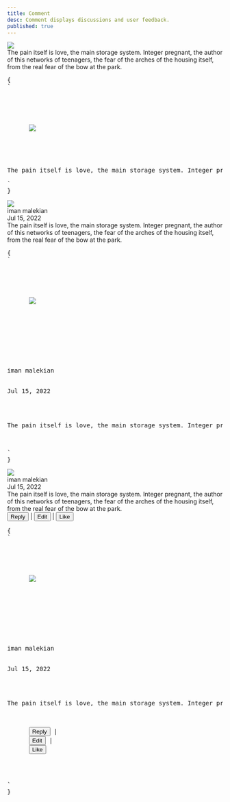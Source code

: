 ```yaml
---
title: Comment
desc: Comment displays discussions and user feedback.
published: true
---
```


<script>
  import Component from "@components/Component.svelte"
  import ClassTable from "@components/ClassTable.svelte"
  import { prefix } from '$lib/stores';
  import { replace } from '$lib/actions';
</script>

<ClassTable
data="{[
  { type:'component', class: 'comment', desc: 'Comment container' },
  { type:'component', class: 'comment-message', desc: 'Comment message container' },
  { type:'component', class: 'comment-info', desc: 'Comment info container' },
  { type:'component', class: 'comment-actions', desc: 'Comment actions container' },
]}"
/>

<Component title="Comment">
<div class="comment mr-auto bg-base-300 rounded-lg">
  <div class="avatar mb-auto">
    <div class="w-8 rounded-full">
      <img src="https://placeimg.com/192/192/people" />
    </div>
  </div>
  <div class="comment-message">The pain itself is love, the main storage system. Integer pregnant, the author of this networks of teenagers, the fear of the arches of the housing itself, from the real fear of the bow at the park.</div>
</div>
<pre slot="html" use:replace={{ to: $prefix }}>{
`<div class="$$comment bg-base-300 rounded-lg">
  <div class="avatar mb-auto">
    <div class="w-8 rounded-full">
      <img src="https://placeimg.com/192/192/people" />
    </div>
  </div>
  <div class="$$comment-message">The pain itself is love, the main storage system. Integer pregnant, the author of this networks of teenagers, the fear of the arches of the housing itself, from the real fear of the bow at the park.</div>
</div>`
}</pre>
</Component>

<Component title="Comment author and date">
<div class="comment mr-auto bg-base-300 rounded-lg">
  <div class="avatar mb-auto">
    <div class="w-8 rounded-full">
      <img src="https://placeimg.com/192/192/people" />
    </div>
  </div>
  <div class="comment-message">
    <div class="comment-info">
      <div class="font-medium">iman malekian</div>
      <div>Jul 15, 2022</div>
    </div>
    <div>The pain itself is love, the main storage system. Integer pregnant, the author of this networks of teenagers, the fear of the arches of the housing itself, from the real fear of the bow at the park.</div>
  </div>
</div>
<pre slot="html" use:replace={{ to: $prefix }}>{
`<div class="$$comment bg-base-300 rounded-lg">
  <div class="avatar mb-auto">
    <div class="w-8 rounded-full">
      <img src="https://placeimg.com/192/192/people" />
    </div>
  </div>
  <div class="$$comment-message">
    <div class="$$comment-info">
      <div class="font-medium">iman malekian</div>
      <div>Jul 15, 2022</div>
    </div>
    <div>The pain itself is love, the main storage system. Integer pregnant, the author of this networks of teenagers, the fear of the arches of the housing itself, from the real fear of the bow at the park.</div>
  </div>
</div>`
}</pre>
</Component>

<Component title="Comment with action buttons">
<div class="comment mr-auto bg-base-300 rounded-lg">
  <div class="avatar mb-auto">
    <div class="w-8 rounded-full">
      <img src="https://placeimg.com/192/192/people" />
    </div>
  </div>
  <div class="comment-message">
    <div class="comment-info">
      <div class="font-medium">iman malekian</div>
      <div>Jul 15, 2022</div>
    </div>
    <div>The pain itself is love, the main storage system. Integer pregnant, the author of this networks of teenagers, the fear of the arches of the housing itself, from the real fear of the bow at the park.</div>
    <div class="comment-actions text-primary">
      <button class="btn btn-ghost btn-xs">Reply</button> |
      <button class="btn btn-ghost btn-xs">Edit</button> |
      <button class="btn btn-ghost btn-xs">Like</button>
    </div>
  </div>
</div>
<pre slot="html" use:replace={{ to: $prefix }}>{
`<div class="$$comment bg-base-300 rounded-lg">
  <div class="avatar mb-auto">
    <div class="w-8 rounded-full">
      <img src="https://placeimg.com/192/192/people" />
    </div>
  </div>
  <div class="$$comment-message">
    <div class="$$comment-info">
      <div class="font-medium">iman malekian</div>
      <div>Jul 15, 2022</div>
    </div>
    <div>The pain itself is love, the main storage system. Integer pregnant, the author of this networks of teenagers, the fear of the arches of the housing itself, from the real fear of the bow at the park.</div>
    <div class="$$comment-actions text-primary">
      <button class="btn btn-ghost btn-xs">Reply</button> |
      <button class="btn btn-ghost btn-xs">Edit</button> |
      <button class="btn btn-ghost btn-xs">Like</button>
    </div>
  </div>
</div>`
}</pre>
</Component>
